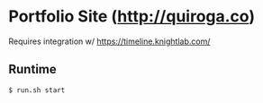 # Portfolio Site (http://quiroga.co)

Requires integration w/ https://timeline.knightlab.com/

## Runtime

```
$ run.sh start
```
